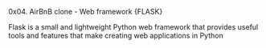 0x04. AirBnB clone - Web framework {FLASK}

Flask is a small and lightweight Python web framework that provides useful tools and features that make creating web applications in Python